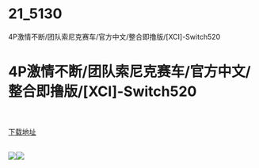 # 21_5130
4P激情不断/团队索尼克赛车/官方中文/整合即撸版/[XCI]-Switch520
# 4P激情不断/团队索尼克赛车/官方中文/整合即撸版/[XCI]-Switch520
 <br/></br>
[下载地址](https://www.switch520.cc/article/5130 "下载地址")
<br/></br>

<p><img src="https://ae01.alicdn.com/kf/Uc448a0d2ce6c4e6d83442637f302b205C.jpg"><img src="https://ae01.alicdn.com/kf/Uab21c4929d244a97a52f390a7f513489e.jpg"></p>
